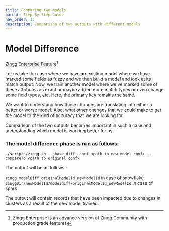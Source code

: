 ```yaml
---
title: Comparing two models
parent: Step By Step Guide
nav_order: 15
description: Comparison of two outputs with different models
---
```


# Model Difference

[Zingg Enterprise Feature](#user-content-fn-1)[^1]

Let us take the case where we have an existing model where we have marked some fields as fuzzy and we then build a model and look at its match output. Now, we train another model where we've marked some of these attributes as exact or maybe added more match types or even change some field types, etc. Here, the primary key remains the same. 

We want to understand how those changes are translating into either a better or worse model. Also, what other changes that we could make to get the model to the kind of accuracy that we are looking for.

Comparison of the two outputs becomes important in such a case and understanding which model is working better for us.

### The model difference phase is run as follows:

`./scripts/zingg.sh --phase diff –conf <path to new model conf> --compareTo <path to original conf>`

The output will be as follows -&#x20;

`zingg_modelDiff_originalModelId_newModelId` in case of snowflake
`zinggDir/newModelId/modeldiff/originalModelId_newModelId` in case of spark

The output will contain records that have been impacted due to changes in clusters as a result of the new model trained. 

[^1]: Zingg Enterprise is an advance version of Zingg Community with production grade features
